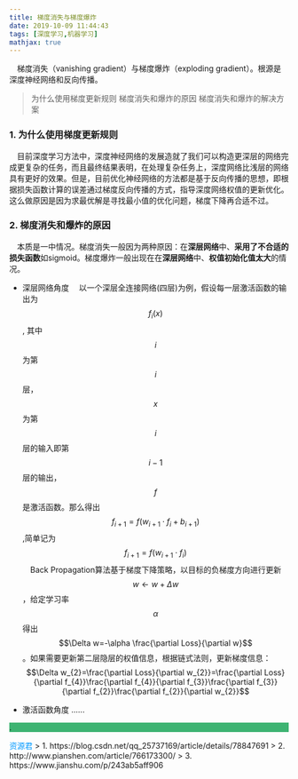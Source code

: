 ```yaml
---
title: 梯度消失与梯度爆炸
date: 2019-10-09 11:44:43
tags: [深度学习,机器学习]
mathjax: true
---
```


&emsp;梯度消失（vanishing gradient）与梯度爆炸（exploding gradient）。根源是深度神经网络和反向传播。

> 为什么使用梯度更新规则
> 梯度消失和爆炸的原因
> 梯度消失和爆炸的解决方案
<!--more-->

### 1. 为什么使用梯度更新规则
&emsp;目前深度学习方法中，深度神经网络的发展造就了我们可以构造更深层的网络完成更复杂的任务，而且最终结果表明，在处理复杂任务上，深度网络比浅层的网络具有更好的效果。但是，目前优化神经网络的方法都是基于反向传播的思想，即根据损失函数计算的误差通过梯度反向传播的方式，指导深度网络权值的更新优化。这么做原因是因为求最优解是寻找最小值的优化问题，梯度下降再合适不过。

### 2. 梯度消失和爆炸的原因
&emsp;本质是一中情况。梯度消失一般因为两种原因：在**深层网络**中、**采用了不合适的损失函数**如sigmoid。梯度爆炸一般出现在在**深层网络**中、**权值初始化值太大**的情况。

  - 深层网络角度
    &emsp;以一个深层全连接网络(四层)为例，假设每一层激活函数的输出为 $$f_{i}(x)$$ , 其中 $$i$$ 为第 $$i$$ 层，$$x$$ 为第 $$i$$ 层的输入即第 $$i-1$$ 层的输出，$$f$$ 是激活函数。那么得出 $$f_{i+1}=f(w_{i+1}\cdot f_{i}+b_{i+1})$$ ,简单记为 $$f_{i+1}=f(w_{i+1}\cdot f_{i})$$ 
    &emsp;Back Propagation算法基于梯度下降策略，以目标的负梯度方向进行更新 $$w\gets w+\Delta w$$ ，给定学习率 $$\alpha$$ 得出 $$\Delta w=-\alpha \frac{\partial Loss}{\partial w}$$ 。如果需要更新第二层隐层的权值信息，根据链式法则，更新梯度信息：
 &emsp;&emsp;$$\Delta w_{2}=\frac{\partial Loss}{\partial w_{2}}=\frac{\partial Loss}{\partial f_{4}}\frac{\partial f_{4}}{\partial f_{3}}\frac{\partial f_{3}}{\partial f_{2}}\frac{\partial f_{2}}{\partial w_{2}}$$

  - 激活函数角度
  ......

<p style="background-color:mediumseagreen;">.</p>
<font face='宋体' color='0099ff'>资源君</font>
> 1. https://blog.csdn.net/qq_25737169/article/details/78847691
> 2. http://www.pianshen.com/article/766173300/
> 3. https://www.jianshu.com/p/243ab5aff906